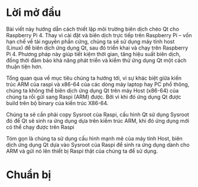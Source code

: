 # Lời mở đầu
Bài viết này hướng dẫn cách thiết lập môi trường biên dịch chéo Qt cho Raspberry Pi 4. Thay vì cài đặt và biên dịch trực tiếp trên Raspberry Pi – vốn hạn chế về tài nguyên phần cứng, chúng ta sẽ sử dụng máy tính host (Linux) để biên dịch ứng dụng Qt, sau đó triển khai và chạy trên Raspberry Pi 4. Phương pháp này giúp tiết kiệm thời gian, tăng hiệu suất biên dịch, đồng thời đảm bảo khả năng phát triển và kiểm thử ứng dụng Qt một cách thuận tiện hơn.

Tổng quan qua về mục tiêu chúng ta hướng tới, vì sự khác biệt giữa kiến trúc ARM của raspi và x86-64 của các dòng máy laptop hay PC phổ thông, chúng ta không thể biên dịch ứng dụng Qt trên máy Host (x86-64) của chúng ta rồi gửi sang Raspi (ARM) được. Bởi vì khi đó ứng dụng Qt được build trên bộ binary của kiến trúc X86-64.

Chúng ta sẽ cần phải copy Sysroot của Raspi, cấu hình Qt sử dụng Sysroot đó để Qt sẽ sinh ra ứng dụng dựa trên kiếm trúc ARM, khi đó ứng dụng mới có thể chạy được trên Raspi

Tóm gọn là chúng ta sử dụng cấu hình mạnh mẽ của máy tính Host, biên dịch ứng dụng Qt dựa vào Sysroot của Raspi để sinh ra ứng dụng dành cho ARM và gửi nó lên thiết bị Raspi thật của chúng ta để sử dụng.
# Chuẩn bị 

